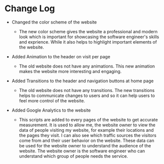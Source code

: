 # Change Log
- Changed the color scheme of the website
    - The new color scheme gives the website a professional and modern look which is important for showcasing the software engineer's skills and exprience. While it also helps to highlight important elements of the website.

- Added Animation to the header on visit per page
    - The old website does not have any animations. This new animation makes the website more interesting and engaging.

- Added Transitions to the header and navigation buttons at home page
    - The old website does not have any transitions. The new transitions helps to communicate changes to users and so it can help users to feel more control of the website.

- Added Google Analytics to the website
    - This scripts are added to every pages of the website to get accurate measurement. It is used to allow me, the website owner to view the data of people visiting my website, for example their locations and the pages they visit. I can also see which traffic sources the visitors come from and their user behavior on the website. These data can be used for the website owner to understand the audience of the website. The website owner is the software engineer who can understand which group of people needs the service.